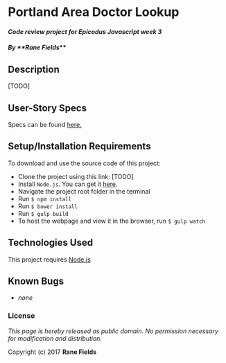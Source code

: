 # Portland Area Doctor Lookup

#### _Code review project for Epicodus Javascript week 3_

#### _By **Rane Fields_**

## Description

[TODO]

## User-Story Specs

Specs can be found [here.](./SPECS.md)

## Setup/Installation Requirements

To download and use the source code of this project:

* Clone the project using this link: [TODO]
* Install `Node.js`. You can get it  [here](https://nodejs.org/en/).
* Navigate the project root folder in the terminal
* Run `$ npm install`
* Run `$ bower install`
* Run `$ gulp build`
* To host the webpage and view it in the browser, run `$ gulp watch`

## Technologies Used

This project requires [Node.js](https://nodejs.org/en/)

## Known Bugs

* _none_

### License

_This page is hereby released as public domain. No permission necessary for modification and distribution._

Copyright (c) 2017 **Rane Fields**
